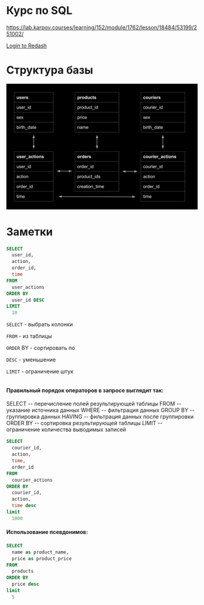 # Курс по SQL

https://lab.karpov.courses/learning/152/module/1762/lesson/18484/53199/251002/

[Login to Redash](https://redash.public.karpov.courses/queries/54778/source)

# Структура базы

![001.jpg](_img_karpov.courses/001.jpg)

# Заметки

```sql
SELECT
  user_id,
  action,
  order_id,
  time
FROM
  user_actions
ORDER BY
  user_id DESC
LIMIT
  10
```

`SELECT` - выбрать колонки

`FROM` - из таблицы

`ORDER` BY - сортировать по

`DESC` - уменьшение

`LIMIT` - ограничение штук

###### 

#### Правильный порядок операторов в запросе выглядит так:

SELECT -- перечисление полей результирующей таблицы
FROM -- указание источника данных
WHERE -- фильтрация данных
GROUP BY -- группировка данных
HAVING -- фильтрация данных после группировки
ORDER BY -- сортировка результирующей таблицы
LIMIT -- ограничение количества выводимых записей

```sql
SELECT
  courier_id,
  action,
  time,
  order_id
FROM
  courier_actions
ORDER BY
  courier_id,
  action,
  time desc
limit
  1000
```

#### Использование псевдонимов:

```sql
SELECT
  name as product_name,
  price as product_price
FROM
  products
ORDER BY
  price desc
limit
  5
```


